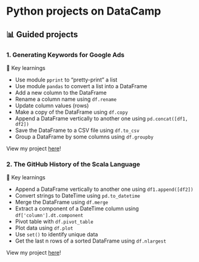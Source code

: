 # Python projects on DataCamp
## 📊 Guided projects

### 1. Generating Keywords for Google Ads
🔑 Key learnings
* Use module ```pprint``` to “pretty-print” a list
* Use module ```pandas``` to convert a list into a DataFrame
* Add a new column to the DataFrame
* Rename a column name using ```df.rename```
* Update column values (rows)
* Make a copy of the DataFrame using ```df.copy```
* Append a DataFrame vertically to another one using ```pd.concat([df1, df2])```
* Save the DataFrame to a CSV file using ```df.to_csv```
* Group a DataFrame by some columns using ```df.groupby```

View my project [here](https://github.com/qanhnn12/DataCamp-Python-projects/tree/main/Generating%20Keywords%20for%20Google%20Ads)!

### 2. The GitHub History of the Scala Language
🔑 Key learnings
* Append a DataFrame vertically to another one using ```df1.append([df2])```
* Convert strings to DateTime using ```pd.to_datetime```
* Merge the DataFrame using ```df.merge```
* Extract a component of a DateTime column using ```df['column'].dt.component```
* Pivot table with ```df.pivot_table```
* Plot data using ```df.plot```
* Use ```set()``` to identify unique data
* Get the last n rows of a sorted DataFrame using ```df.nlargest```

View my project [here](https://github.com/qanhnn12/DataCamp-Python-projects/tree/main/The%20GitHub%20History%20of%20the%20Scala%20Language)!
